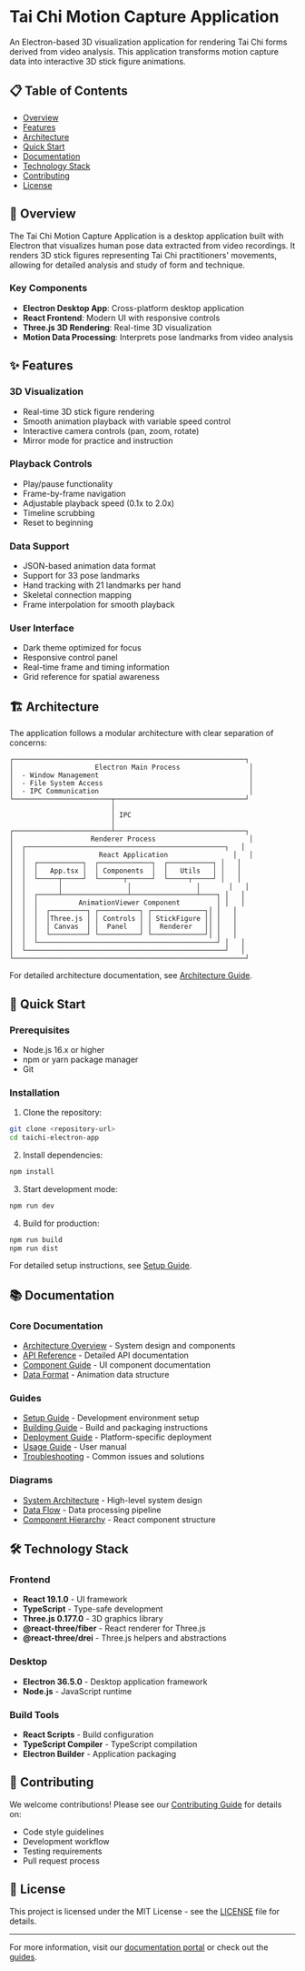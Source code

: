 # Tai Chi Motion Capture Application

An Electron-based 3D visualization application for rendering Tai Chi forms derived from video analysis. This application transforms motion capture data into interactive 3D stick figure animations.

## 📋 Table of Contents

- [Overview](#overview)
- [Features](#features)
- [Architecture](#architecture)
- [Quick Start](#quick-start)
- [Documentation](#documentation)
- [Technology Stack](#technology-stack)
- [Contributing](#contributing)
- [License](#license)

## 🎯 Overview

The Tai Chi Motion Capture Application is a desktop application built with Electron that visualizes human pose data extracted from video recordings. It renders 3D stick figures representing Tai Chi practitioners' movements, allowing for detailed analysis and study of form and technique.

### Key Components

- **Electron Desktop App**: Cross-platform desktop application
- **React Frontend**: Modern UI with responsive controls
- **Three.js 3D Rendering**: Real-time 3D visualization
- **Motion Data Processing**: Interprets pose landmarks from video analysis

## ✨ Features

### 3D Visualization
- Real-time 3D stick figure rendering
- Smooth animation playback with variable speed control
- Interactive camera controls (pan, zoom, rotate)
- Mirror mode for practice and instruction

### Playback Controls
- Play/pause functionality
- Frame-by-frame navigation
- Adjustable playback speed (0.1x to 2.0x)
- Timeline scrubbing
- Reset to beginning

### Data Support
- JSON-based animation data format
- Support for 33 pose landmarks
- Hand tracking with 21 landmarks per hand
- Skeletal connection mapping
- Frame interpolation for smooth playback

### User Interface
- Dark theme optimized for focus
- Responsive control panel
- Real-time frame and timing information
- Grid reference for spatial awareness

## 🏗️ Architecture

The application follows a modular architecture with clear separation of concerns:

```
┌─────────────────────────────────────────────────────────┐
│                    Electron Main Process                 │
│  - Window Management                                     │
│  - File System Access                                    │
│  - IPC Communication                                     │
└────────────────────────┬────────────────────────────────┘
                         │
                         │ IPC
                         │
┌────────────────────────┴────────────────────────────────┐
│                   Renderer Process                       │
│  ┌─────────────────────────────────────────────────┐   │
│  │                  React Application                │   │
│  │  ┌───────────┐  ┌─────────────┐  ┌───────────┐ │   │
│  │  │   App.tsx │  │ Components  │  │   Utils   │ │   │
│  │  └─────┬─────┘  └──────┬──────┘  └─────┬─────┘ │   │
│  │        │                │                │       │   │
│  │  ┌─────┴────────────────┴────────────────┴────┐ │   │
│  │  │          AnimationViewer Component         │ │   │
│  │  │  ┌─────────┐ ┌──────────┐ ┌─────────────┐│ │   │
│  │  │  │Three.js │ │ Controls │ │ StickFigure ││ │   │
│  │  │  │ Canvas  │ │  Panel   │ │  Renderer   ││ │   │
│  │  │  └─────────┘ └──────────┘ └─────────────┘│ │   │
│  │  └────────────────────────────────────────────┘ │   │
│  └─────────────────────────────────────────────────┘   │
└─────────────────────────────────────────────────────────┘
```

For detailed architecture documentation, see [Architecture Guide](./architecture/README.md).

## 🚀 Quick Start

### Prerequisites

- Node.js 16.x or higher
- npm or yarn package manager
- Git

### Installation

1. Clone the repository:
```bash
git clone <repository-url>
cd taichi-electron-app
```

2. Install dependencies:
```bash
npm install
```

3. Start development mode:
```bash
npm run dev
```

4. Build for production:
```bash
npm run build
npm run dist
```

For detailed setup instructions, see [Setup Guide](./guides/setup.md).

## 📚 Documentation

### Core Documentation

- [Architecture Overview](./architecture/README.md) - System design and components
- [API Reference](./api/README.md) - Detailed API documentation
- [Component Guide](./components/README.md) - UI component documentation
- [Data Format](./api/data-models.md) - Animation data structure

### Guides

- [Setup Guide](./guides/setup.md) - Development environment setup
- [Building Guide](./guides/building.md) - Build and packaging instructions
- [Deployment Guide](./guides/deployment.md) - Platform-specific deployment
- [Usage Guide](./guides/usage.md) - User manual
- [Troubleshooting](./guides/troubleshooting.md) - Common issues and solutions

### Diagrams

- [System Architecture](./diagrams/system-architecture.md) - High-level system design
- [Data Flow](./diagrams/data-flow.md) - Data processing pipeline
- [Component Hierarchy](./diagrams/component-hierarchy.md) - React component structure

## 🛠️ Technology Stack

### Frontend
- **React 19.1.0** - UI framework
- **TypeScript** - Type-safe development
- **Three.js 0.177.0** - 3D graphics library
- **@react-three/fiber** - React renderer for Three.js
- **@react-three/drei** - Three.js helpers and abstractions

### Desktop
- **Electron 36.5.0** - Desktop application framework
- **Node.js** - JavaScript runtime

### Build Tools
- **React Scripts** - Build configuration
- **TypeScript Compiler** - TypeScript compilation
- **Electron Builder** - Application packaging

## 🤝 Contributing

We welcome contributions! Please see our [Contributing Guide](./CONTRIBUTING.md) for details on:

- Code style guidelines
- Development workflow
- Testing requirements
- Pull request process

## 📄 License

This project is licensed under the MIT License - see the [LICENSE](../LICENSE) file for details.

---

For more information, visit our [documentation portal](./README.md) or check out the [guides](./guides/README.md).